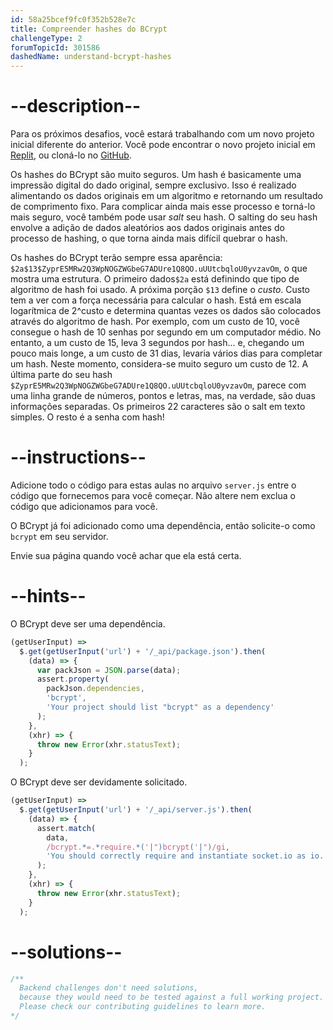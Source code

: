 ```yaml
---
id: 58a25bcef9fc0f352b528e7c
title: Compreender hashes do BCrypt
challengeType: 2
forumTopicId: 301586
dashedName: understand-bcrypt-hashes
---
```


# --description--

Para os próximos desafios, você estará trabalhando com um novo projeto inicial diferente do anterior. Você pode encontrar o novo projeto inicial em <a href="https://replit.com/github/topcoder-platform/boilerplate-bcrypt" target="_blank" rel="noopener noreferrer nofollow">Replit</a>, ou cloná-lo no <a href="https://github.com/freeCodeCamp/boilerplate-bcrypt/" target="_blank" rel="noopener noreferrer nofollow">GitHub</a>.

Os hashes do BCrypt são muito seguros. Um hash é basicamente uma impressão digital do dado original, sempre exclusivo. Isso é realizado alimentando os dados originais em um algoritmo e retornando um resultado de comprimento fixo. Para complicar ainda mais esse processo e torná-lo mais seguro, você também pode usar *salt* seu hash. O salting do seu hash envolve a adição de dados aleatórios aos dados originais antes do processo de hashing, o que torna ainda mais difícil quebrar o hash.

Os hashes do BCrypt terão sempre essa aparência: `$2a$13$ZyprE5MRw2Q3WpNOGZWGbeG7ADUre1Q8QO.uUUtcbqloU0yvzavOm`, o que mostra uma estrutura. O primeiro dados`$2a` está definindo que tipo de algoritmo de hash foi usado. A próxima porção `$13` define o *custo*. Custo tem a ver com a força necessária para calcular o hash. Está em escala logarítmica de 2^custo e determina quantas vezes os dados são colocados através do algoritmo de hash. Por exemplo, com um custo de 10, você consegue o hash de 10 senhas por segundo em um computador médio. No entanto, a um custo de 15, leva 3 segundos por hash... e, chegando um pouco mais longe, a um custo de 31 dias, levaria vários dias para completar um hash. Neste momento, considera-se muito seguro um custo de 12. A última parte do seu hash `$ZyprE5MRw2Q3WpNOGZWGbeG7ADUre1Q8QO.uUUtcbqloU0yvzavOm`, parece com uma linha grande de números, pontos e letras, mas, na verdade, são duas informações separadas. Os primeiros 22 caracteres são o salt em texto simples. O resto é a senha com hash!

# --instructions--

Adicione todo o código para estas aulas no arquivo `server.js` entre o código que fornecemos para você começar. Não altere nem exclua o código que adicionamos para você.

O BCrypt já foi adicionado como uma dependência, então solicite-o como `bcrypt` em seu servidor.

Envie sua página quando você achar que ela está certa.

# --hints--

O BCrypt deve ser uma dependência.

```js
(getUserInput) =>
  $.get(getUserInput('url') + '/_api/package.json').then(
    (data) => {
      var packJson = JSON.parse(data);
      assert.property(
        packJson.dependencies,
        'bcrypt',
        'Your project should list "bcrypt" as a dependency'
      );
    },
    (xhr) => {
      throw new Error(xhr.statusText);
    }
  );
```

O BCrypt deve ser devidamente solicitado.

```js
(getUserInput) =>
  $.get(getUserInput('url') + '/_api/server.js').then(
    (data) => {
      assert.match(
        data,
        /bcrypt.*=.*require.*('|")bcrypt('|")/gi,
        'You should correctly require and instantiate socket.io as io.'
      );
    },
    (xhr) => {
      throw new Error(xhr.statusText);
    }
  );
```

# --solutions--

```js
/**
  Backend challenges don't need solutions, 
  because they would need to be tested against a full working project. 
  Please check our contributing guidelines to learn more.
*/
```
